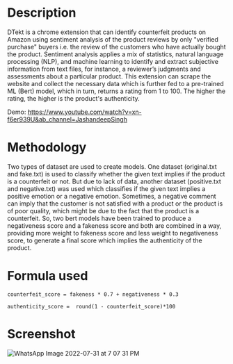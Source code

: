 # Description
DTekt is a chrome extension that can identify counterfeit products on Amazon using sentiment analysis of the product reviews by only "verified purchase" buyers i.e. the review of the customers who have actually bought the product. Sentiment analysis applies a mix of statistics, natural language processing (NLP), and machine learning to identify and extract subjective information from text files, for instance, a reviewer’s judgments and assessments about a particular product. This extension can scrape the website and collect the necessary data which is further fed to a pre-trained ML (Bert) model, which in turn, returns a rating from 1 to 100. The higher the rating, the higher is the product's authenticity.

Demo: https://www.youtube.com/watch?v=xn-f6er939U&ab_channel=JashandeepSingh


# Methodology
Two types of dataset are used to create models. One dataset (original.txt and fake.txt) is used to classify whether the given text implies if the product is a counterfeit or not. But due to lack of data, another dataset (positive.txt and negative.txt) was used which classifies if the given text implies a positive emotion or a negative emotion. Sometimes, a negative comment can imply that the customer is not satisfied with a product or the product is of poor quality, which might be due to the fact that the product is a counterfeit. So, two bert models have been trained to produce a negativeness score and a fakeness score and both are combined in a way, providing more weight to fakeness score and less weight to negativeness score, to generate a final score which implies the authenticity of the product.

# Formula used
```
counterfeit_score = fakeness * 0.7 + negativeness * 0.3

authenticity_score =  round(1 - counterfeit_score)*100
```

# Screenshot
![WhatsApp Image 2022-07-31 at 7 07 31 PM](https://user-images.githubusercontent.com/67970877/182040545-c2ff3936-b746-447c-8924-8f7ea8ce0af4.jpg)
